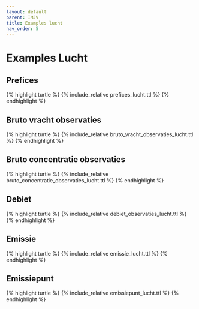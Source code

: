 ```yaml
---
layout: default
parent: IMJV
title: Examples lucht
nav_order: 5
---
```


# Examples Lucht

## Prefices

{% highlight turtle %}
{% include_relative prefices_lucht.ttl %}
{% endhighlight %}


## Bruto vracht observaties

{% highlight turtle %}
{% include_relative bruto_vracht_observaties_lucht.ttl %}
{% endhighlight %}

## Bruto concentratie observaties

{% highlight turtle %}
{% include_relative bruto_concentratie_observaties_lucht.ttl %}
{% endhighlight %}

## Debiet

{% highlight turtle %}
{% include_relative debiet_observaties_lucht.ttl %}
{% endhighlight %}

## Emissie

{% highlight turtle %}
{% include_relative emissie_lucht.ttl %}
{% endhighlight %}

## Emissiepunt

{% highlight turtle %}
{% include_relative emissiepunt_lucht.ttl %}
{% endhighlight %}